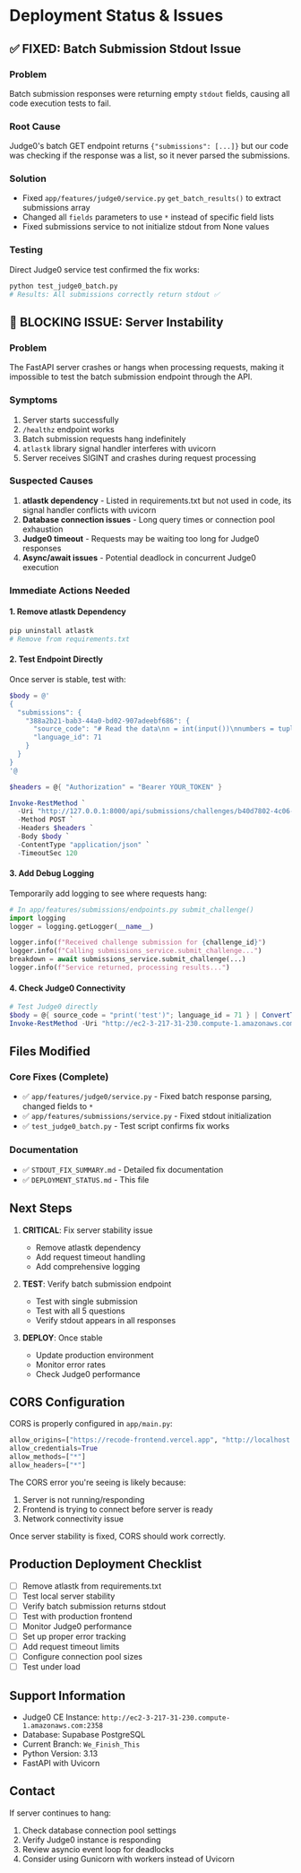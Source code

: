 # Deployment Status & Issues

## ✅ FIXED: Batch Submission Stdout Issue

### Problem

Batch submission responses were returning empty `stdout` fields, causing all code execution tests to fail.

### Root Cause

Judge0's batch GET endpoint returns `{"submissions": [...]}` but our code was checking if the response was a list, so it never parsed the submissions.

### Solution

- Fixed `app/features/judge0/service.py` `get_batch_results()` to extract submissions array
- Changed all `fields` parameters to use `*` instead of specific field lists
- Fixed submissions service to not initialize stdout from None values

### Testing

Direct Judge0 service test confirmed the fix works:

```bash
python test_judge0_batch.py
# Results: All submissions correctly return stdout ✅
```

## 🔴 BLOCKING ISSUE: Server Instability

### Problem

The FastAPI server crashes or hangs when processing requests, making it impossible to test the batch submission endpoint through the API.

### Symptoms

1. Server starts successfully
2. `/healthz` endpoint works
3. Batch submission requests hang indefinitely
4. `atlastk` library signal handler interferes with uvicorn
5. Server receives SIGINT and crashes during request processing

### Suspected Causes

1. **atlastk dependency** - Listed in requirements.txt but not used in code, its signal handler conflicts with uvicorn
2. **Database connection issues** - Long query times or connection pool exhaustion
3. **Judge0 timeout** - Requests may be waiting too long for Judge0 responses
4. **Async/await issues** - Potential deadlock in concurrent Judge0 execution

### Immediate Actions Needed

#### 1. Remove atlastk Dependency

```bash
pip uninstall atlastk
# Remove from requirements.txt
```

#### 2. Test Endpoint Directly

Once server is stable, test with:

```powershell
$body = @'
{
  "submissions": {
    "388a2b21-bab3-44a0-bd02-907adeebf686": {
      "source_code": "# Read the data\nn = int(input())\nnumbers = tuple(map(int, input().split()))\ntarget = int(input())\n\n# Count occurrences\ncount = numbers.count(target)\nprint(count)",
      "language_id": 71
    }
  }
}
'@

$headers = @{ "Authorization" = "Bearer YOUR_TOKEN" }

Invoke-RestMethod `
  -Uri "http://127.0.0.1:8000/api/submissions/challenges/b40d7802-4c06-460a-befb-373718608ab4/submit-challenge" `
  -Method POST `
  -Headers $headers `
  -Body $body `
  -ContentType "application/json" `
  -TimeoutSec 120
```

#### 3. Add Debug Logging

Temporarily add logging to see where requests hang:

```python
# In app/features/submissions/endpoints.py submit_challenge()
import logging
logger = logging.getLogger(__name__)

logger.info(f"Received challenge submission for {challenge_id}")
logger.info(f"Calling submissions_service.submit_challenge...")
breakdown = await submissions_service.submit_challenge(...)
logger.info(f"Service returned, processing results...")
```

#### 4. Check Judge0 Connectivity

```powershell
# Test Judge0 directly
$body = @{ source_code = "print('test')"; language_id = 71 } | ConvertTo-Json
Invoke-RestMethod -Uri "http://ec2-3-217-31-230.compute-1.amazonaws.com:2358/submissions?base64_encoded=false&wait=true&fields=*" -Method POST -Body $body -ContentType "application/json"
```

## Files Modified

### Core Fixes (Complete)

- ✅ `app/features/judge0/service.py` - Fixed batch response parsing, changed fields to `*`
- ✅ `app/features/submissions/service.py` - Fixed stdout initialization
- ✅ `test_judge0_batch.py` - Test script confirms fix works

### Documentation

- ✅ `STDOUT_FIX_SUMMARY.md` - Detailed fix documentation
- ✅ `DEPLOYMENT_STATUS.md` - This file

## Next Steps

1. **CRITICAL**: Fix server stability issue
   - Remove atlastk dependency
   - Add request timeout handling
   - Add comprehensive logging

2. **TEST**: Verify batch submission endpoint
   - Test with single submission
   - Test with all 5 questions
   - Verify stdout appears in all responses

3. **DEPLOY**: Once stable
   - Update production environment
   - Monitor error rates
   - Check Judge0 performance

## CORS Configuration

CORS is properly configured in `app/main.py`:

```python
allow_origins=["https://recode-frontend.vercel.app", "http://localhost:*", ...]
allow_credentials=True
allow_methods=["*"]
allow_headers=["*"]
```

The CORS error you're seeing is likely because:

1. Server is not running/responding
2. Frontend is trying to connect before server is ready
3. Network connectivity issue

Once server stability is fixed, CORS should work correctly.

## Production Deployment Checklist

- [ ] Remove atlastk from requirements.txt
- [ ] Test local server stability
- [ ] Verify batch submission returns stdout
- [ ] Test with production frontend
- [ ] Monitor Judge0 performance
- [ ] Set up proper error tracking
- [ ] Add request timeout limits
- [ ] Configure connection pool sizes
- [ ] Test under load

## Support Information

- Judge0 CE Instance: `http://ec2-3-217-31-230.compute-1.amazonaws.com:2358`
- Database: Supabase PostgreSQL
- Current Branch: `We_Finish_This`
- Python Version: 3.13
- FastAPI with Uvicorn

## Contact

If server continues to hang:

1. Check database connection pool settings
2. Verify Judge0 instance is responding
3. Review asyncio event loop for deadlocks
4. Consider using Gunicorn with workers instead of Uvicorn
